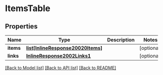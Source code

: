 # ItemsTable

## Properties
Name | Type | Description | Notes
------------ | ------------- | ------------- | -------------
**items** | [**list[InlineResponse20020Items]**](InlineResponse20020Items.md) |  | [optional] 
**links** | [**InlineResponse2002Links1**](InlineResponse2002Links1.md) |  | [optional] 

[[Back to Model list]](../README.md#documentation-for-models) [[Back to API list]](../README.md#documentation-for-api-endpoints) [[Back to README]](../README.md)


